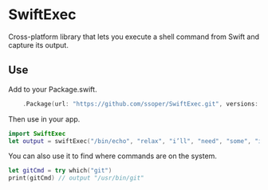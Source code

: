 # SwiftExec

Cross-platform library that lets you execute a shell command from Swift and capture its output.

## Use

Add to your Package.swift.

```swift
    .Package(url: "https://github.com/ssoper/SwiftExec.git", versions: Version(0,0,1)..<Version(0,1,0))
```

Then use in your app.

```swift
import SwiftExec
let output = swiftExec("/bin/echo", "relax", "i’ll", "need", "some", "information", "first")
```

You can also use it to find where commands are on the system.

```swift
let gitCmd = try which("git")
print(gitCmd) // output "/usr/bin/git"
```